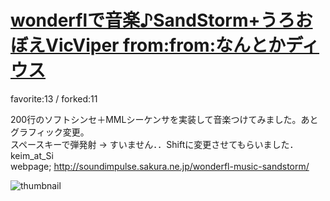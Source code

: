# [wonderflで音楽♪SandStorm+うろおぼえVicViper from:from:なんとかディウス](http://fl.corge.net/c/MLTd)

favorite:13 / forked:11

200行のソフトシンセ＋MMLシーケンサを実装して音楽つけてみました。あとグラフィック変更。  
スペースキーで弾発射 -> すいません．．Shiftに変更させてもらいました．keim_at_Si  
webpage; http://soundimpulse.sakura.ne.jp/wonderfl-music-sandstorm/

![thumbnail](./thumbnail.jpg)
